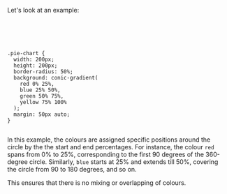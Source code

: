Let's look at an example:

<codeblock language="css" type="lesson">
<code>
<panel language="html">
<div class="pie-chart"></div>
</panel>
<panel language="css">
.pie-chart {
  width: 200px;
  height: 200px;
  border-radius: 50%;
  background: conic-gradient(
    red 0% 25%,
    blue 25% 50%,
    green 50% 75%,
    yellow 75% 100%
  );
  margin: 50px auto;
}
</panel>
</code>
</codeblock>

In this example, the colours are
assigned specific positions around
the circle by the the start and end
percentages. For instance, the colour
`red` spans from 0% to 25%,
corresponding to the first 90 degrees
of the 360-degree circle.
Similarly, `blue` starts at 25% and
extends till 50%, covering the circle
from 90 to 180 degrees, and so on.

This ensures that there is no mixing
or overlapping of colours.
